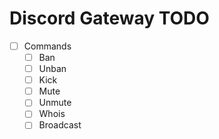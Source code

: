 # Discord Gateway TODO

- [ ] Commands
  - [ ] Ban
  - [ ] Unban
  - [ ] Kick
  - [ ] Mute
  - [ ] Unmute
  - [ ] Whois
  - [ ] Broadcast